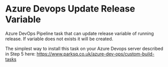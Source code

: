 # Azure Devops Update Release Variable
Azure DevOps Pipeline task that can update release variable of running release. If variable does not exists it will be created.

The simplest way to install this task on your Azure Devops server described in Step 5 here:
https://www.parksq.co.uk/azure-dev-ops/custom-build-tasks
